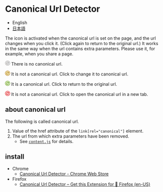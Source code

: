 # Canonical Url Detector

- English
- [日本語](https://github.com/irok/CanonicalUrlDetector/blob/master/README.ja.md)

The icon is activated when the canonical url is set on the page, and the url changes when you click it. (Click again to return to the original url.)
It works in the same way when the url contains extra parameters.
Please use it, for example, when you share a page.

<img src="https://raw.githubusercontent.com/irok/CanonicalUrlDetector/master/img/disabled-icon.png" width="16"/> There is no canonical url.

<img src="https://raw.githubusercontent.com/irok/CanonicalUrlDetector/master/img/icon-original.png" width="16"/> It is not a canonical url. Click to change it to canonical url.

<img src="https://raw.githubusercontent.com/irok/CanonicalUrlDetector/master/img/icon-canonical.png" width="16"/> It is a canonical url. Click to return to the original url.

<img src="https://raw.githubusercontent.com/irok/CanonicalUrlDetector/master/img/icon-otherOrigin.png" width="16"/> It is not a canonical url. Click to open the canonical url in a new tab.

## about canonical url
The following is called canonical url.

1. Value of the href attribute of the `link[rel="canonical"]` element.
2. The url from which extra parameters have been removed.
    * See [`content.js`](https://github.com/irok/CanonicalUrlDetector/blob/master/content.js) for details.

## install
* Chrome
    * [Canonical Url Detector - Chrome Web Store](https://chrome.google.com/webstore/detail/canonical-url-detector/dcbmeicnoejpldipejlefojiiebhogij)
* Firefox
    * [Canonical Url Detector – Get this Extension for 🦊 Firefox (en-US)](https://addons.mozilla.org/en-US/firefox/addon/canonical-url-detector/)
